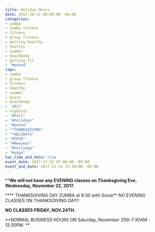 ```yaml
---
title: Holiday Hours
date: 2017-10-11 00:00:00 -04:00
categories:
- zumba
- zumba fitness
- fitness
- group fitness
- getting healthy
- healthy
- summer
- beachbody
- getting fit
- "#pound"
tags:
- zumba
- group fitness
- fitness
- healthy
- summer
- beach
- beachbody
- '2017'
- nightout
- "#Fall"
- "#holidays"
- "#pound"
- "*THANKSGIVING"
- "*HOLIDAYS"
- "#2018"
- "#Newyear"
- "#butiyoga"
- "#yoga"
has_time_and_date: true
event_date: 2017-11-22 07:00:00 -05:00
event_end_date: 2017-11-24 23:59:00 -05:00
---
```


******We will not have any EVENING classes on Thanksgiving Eve, Wednesday, November 22, 2017.****

**** THANKSGIVING DAY ZUMBA at 9:30 with Sonia**
NO EVENING CLASSES ON THANKSGIVING DAY!! 

**NO CLASSES FRIDAY, NOV.24TH.**

**NORMAL BUSINESS HOURS ON Saturday, November 25th 7:30AM - 12:30PM.
**


